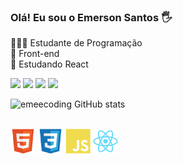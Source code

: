 ### Olá! Eu sou o Emerson Santos 🖐️

👨🏿‍💻 Estudante de Programação <br>
🌱 Front-end <br>
📘 Estudando React

<div> 
  <a href="https://www.instagram.com/emecoding/" target="_blank"><img src="https://img.shields.io/badge/-Instagram-%23E4405F?style=for-the-badge&logo=instagram&logoColor=white" target="_blank"></a>
 	<a href="" target="_blank"><img src="https://img.shields.io/badge/LinkedIn-0077B5?style=for-the-badge&logo=linkedin&logoColor=white" target="_blank"></a>
  <a href="" target="_blank"><img src="https://img.shields.io/badge/Discord-7289DA?style=for-the-badge&logo=discord&logoColor=white" target="_blank"></a> 
  <a href = "mailto:emersondevfrontend@gmail.om"><img src="https://img.shields.io/badge/Gmail-D14836?style=for-the-badge&logo=gmail&logoColor=white" target="_blank"></a>
</div>

![emeecoding GitHub stats](https://github-readme-stats.vercel.app/api?username=Emeecoding&show_icons=true&theme=radical)

<div style="display: inline_block"><br>
  <img align="center" alt="Eme-HTML" height="40" width="40" src="https://raw.githubusercontent.com/devicons/devicon/master/icons/html5/html5-original.svg">
  <img align="center" alt="Eme-CSS" height="40" width="40" src="https://raw.githubusercontent.com/devicons/devicon/master/icons/css3/css3-original.svg">
  <img align="center" alt="Eme-JS" height="40" width="40" src="https://raw.githubusercontent.com/devicons/devicon/master/icons/javascript/javascript-plain.svg">
  <img align="center" alt="Rafa-React" height="40" width="40" src="https://raw.githubusercontent.com/devicons/devicon/master/icons/react/react-original.svg">
</div>













